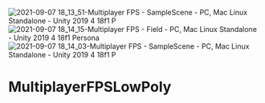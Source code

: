 ![2021-09-07 18_13_51-Multiplayer FPS - SampleScene - PC, Mac   Linux Standalone - Unity 2019 4 18f1 P](https://user-images.githubusercontent.com/74078771/132430264-94d02c9f-84e8-4852-9364-3d2b1c0022e1.png)
![2021-09-07 18_14_15-Multiplayer FPS - Field - PC, Mac   Linux Standalone - Unity 2019 4 18f1 Persona](https://user-images.githubusercontent.com/74078771/132430265-1b33228e-c6e6-4c3d-b6fb-877116a26e50.png)
![2021-09-07 18_14_03-Multiplayer FPS - SampleScene - PC, Mac   Linux Standalone - Unity 2019 4 18f1 P](https://user-images.githubusercontent.com/74078771/132430268-1570d83e-34bf-4ff2-b040-da46e44a702c.png)
# MultiplayerFPSLowPoly
